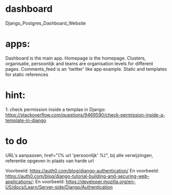 # dashboard
Django_Postgres_Dashboard_Website

# apps:
Dashboard is the main app.
Homepage is the homepage.
Clusters, organisatie, persoonlijk and teams are organisation levels for different pages.
Comments_feed is an 'twitter' like app example.
Static and templates for static references

# hint:
1: check permission inside a templae in Django: https://stackoverflow.com/questions/9469590/check-permission-inside-a-template-in-django

# to do
URL's aanpassen, href="{% url 'persoonlijk' %}", bij alle verwijzingen, referentie opgeven in plaats van harde url

Voorbeeld: https://auth0.com/blog/django-authentication/
En voorbeeld: https://auth0.com/blog/django-tutorial-building-and-securing-web-applications/;
En voorbeeld: https://developer.mozilla.org/en-US/docs/Learn/Server-side/Django/Authentication
